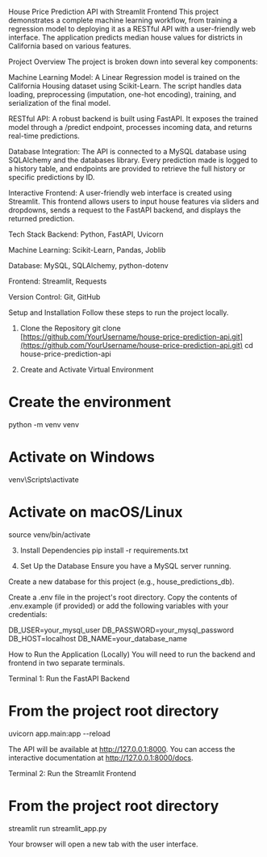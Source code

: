 House Price Prediction API with Streamlit Frontend
This project demonstrates a complete machine learning workflow, from training a regression model to deploying it as a RESTful API with a user-friendly web interface. The application predicts median house values for districts in California based on various features.

Project Overview
The project is broken down into several key components:

Machine Learning Model: A Linear Regression model is trained on the California Housing dataset using Scikit-Learn. The script handles data loading, preprocessing (imputation, one-hot encoding), training, and serialization of the final model.

RESTful API: A robust backend is built using FastAPI. It exposes the trained model through a /predict endpoint, processes incoming data, and returns real-time predictions.

Database Integration: The API is connected to a MySQL database using SQLAlchemy and the databases library. Every prediction made is logged to a history table, and endpoints are provided to retrieve the full history or specific predictions by ID.

Interactive Frontend: A user-friendly web interface is created using Streamlit. This frontend allows users to input house features via sliders and dropdowns, sends a request to the FastAPI backend, and displays the returned prediction.

Tech Stack
Backend: Python, FastAPI, Uvicorn

Machine Learning: Scikit-Learn, Pandas, Joblib

Database: MySQL, SQLAlchemy, python-dotenv

Frontend: Streamlit, Requests

Version Control: Git, GitHub



Setup and Installation
Follow these steps to run the project locally.

1. Clone the Repository
git clone [https://github.com/YourUsername/house-price-prediction-api.git](https://github.com/YourUsername/house-price-prediction-api.git)
cd house-price-prediction-api

2. Create and Activate Virtual Environment
# Create the environment
python -m venv venv

# Activate on Windows
venv\Scripts\activate

# Activate on macOS/Linux
source venv/bin/activate

3. Install Dependencies
pip install -r requirements.txt

4. Set Up the Database
Ensure you have a MySQL server running.

Create a new database for this project (e.g., house_predictions_db).

Create a .env file in the project's root directory. Copy the contents of .env.example (if provided) or add the following variables with your credentials:

DB_USER=your_mysql_user
DB_PASSWORD=your_mysql_password
DB_HOST=localhost
DB_NAME=your_database_name

How to Run the Application (Locally)
You will need to run the backend and frontend in two separate terminals.

Terminal 1: Run the FastAPI Backend
# From the project root directory
uvicorn app.main:app --reload

The API will be available at http://127.0.0.1:8000. You can access the interactive documentation at http://127.0.0.1:8000/docs.

Terminal 2: Run the Streamlit Frontend
# From the project root directory
streamlit run streamlit_app.py

Your browser will open a new tab with the user interface.

